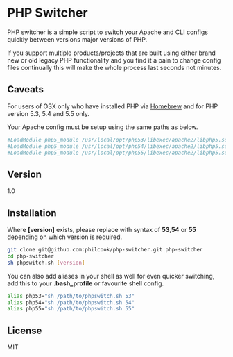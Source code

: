 PHP Switcher
=========

PHP switcher is a simple script to switch your Apache and CLI configs quickly between versions major versions of PHP.

If you support multiple products/projects that are built using either brand new or old legacy PHP functionality and you find it a pain to change config files continually this will make the whole process last seconds not minutes.

Caveats
-------

For users of OSX only who have installed PHP via [Homebrew] and for PHP version 5.3, 5.4 and 5.5 only.

Your Apache config must be setup using the same paths as below.
```sh
#LoadModule php5_module /usr/local/opt/php53/libexec/apache2/libphp5.so
#LoadModule php5_module /usr/local/opt/php54/libexec/apache2/libphp5.so
#LoadModule php5_module /usr/local/opt/php55/libexec/apache2/libphp5.so
```

Version
----

1.0

Installation
--------------
Where **[version]** exists, please replace with syntax of **53**,**54** or **55** depending on which version is required.

```sh
git clone git@github.com:philcook/php-switcher.git php-switcher
cd php-switcher
sh phpswitch.sh [version]
```

You can also add aliases in your shell as well for even quicker switching, add this to your **.bash_profile** or favourite shell config.

```sh
alias php53="sh /path/to/phpswitch.sh 53"
alias php54="sh /path/to/phpswitch.sh 54"
alias php55="sh /path/to/phpswitch.sh 55"
```

License
----

MIT

[Homebrew]:http://http://brew.sh/
[@p_cook]:http://twitter.com/p_cook
